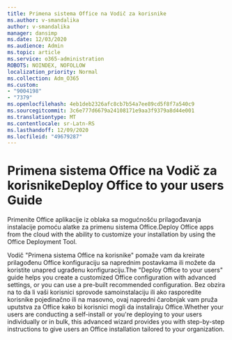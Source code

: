 ```yaml
---
title: Primena sistema Office na Vodič za korisnike
ms.author: v-smandalika
author: v-smandalika
manager: dansimp
ms.date: 12/03/2020
ms.audience: Admin
ms.topic: article
ms.service: o365-administration
ROBOTS: NOINDEX, NOFOLLOW
localization_priority: Normal
ms.collection: Adm_O365
ms.custom:
- "9004198"
- "7379"
ms.openlocfilehash: 4eb1deb2326afc8cb7b54a7ee89cd5f8f7a540c9
ms.sourcegitcommit: 3c6e777d6679a24108171e9aa3f9379a8d44e001
ms.translationtype: MT
ms.contentlocale: sr-Latn-RS
ms.lasthandoff: 12/09/2020
ms.locfileid: "49679287"
---
```

# <a name="deploy-office-to-your-users-guide"></a><span data-ttu-id="c7b87-102">Primena sistema Office na Vodič za korisnike</span><span class="sxs-lookup"><span data-stu-id="c7b87-102">Deploy Office to your users Guide</span></span>

<span data-ttu-id="c7b87-103">Primenite Office aplikacije iz oblaka sa mogućnošću prilagođavanja instalacije pomoću alatke za primenu sistema Office.</span><span class="sxs-lookup"><span data-stu-id="c7b87-103">Deploy Office apps from the cloud with the ability to customize your installation by using the Office Deployment Tool.</span></span>

<span data-ttu-id="c7b87-104">Vodič "Primena sistema Office na korisnike" pomaže vam da kreirate prilagođenu Office konfiguraciju sa naprednim postavkama ili možete da koristite unapred ugrađenu konfiguraciju.</span><span class="sxs-lookup"><span data-stu-id="c7b87-104">The "Deploy Office to your users" guide helps you create a customized Office configuration with advanced settings, or you can use a pre-built recommended configuration.</span></span> <span data-ttu-id="c7b87-105">Bez obzira na to da li vaši korisnici sprovode samoinstalaciju ili ako rasporedite korisnike pojedinačno ili na masovno, ovaj napredni čarobnjak vam pruža uputstva za Office kako bi korisnici mogli da instaliraju Office.</span><span class="sxs-lookup"><span data-stu-id="c7b87-105">Whether your users are conducting a self-install or you're deploying to your users individually or in bulk, this advanced wizard provides you with step-by-step instructions to give users an Office installation tailored to your organization.</span></span>